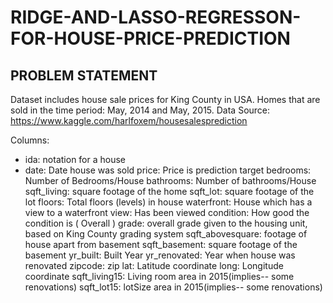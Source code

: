 # RIDGE-AND-LASSO-REGRESSON-FOR-HOUSE-PRICE-PREDICTION

## PROBLEM STATEMENT
Dataset includes house sale prices for King County in USA.
Homes that are sold in the time period: May, 2014 and May, 2015.
Data Source: https://www.kaggle.com/harlfoxem/housesalesprediction

Columns:

- ida: notation for a house
- date: Date house was sold
price: Price is prediction target
bedrooms: Number of Bedrooms/House
bathrooms: Number of bathrooms/House
sqft_living: square footage of the home
sqft_lot: square footage of the lot
floors: Total floors (levels) in house
waterfront: House which has a view to a waterfront
view: Has been viewed
condition: How good the condition is ( Overall )
grade: overall grade given to the housing unit, based on King County grading system
sqft_abovesquare: footage of house apart from basement
sqft_basement: square footage of the basement
yr_built: Built Year
yr_renovated: Year when house was renovated
zipcode: zip
lat: Latitude coordinate
long: Longitude coordinate
sqft_living15: Living room area in 2015(implies-- some renovations)
sqft_lot15: lotSize area in 2015(implies-- some renovations)
